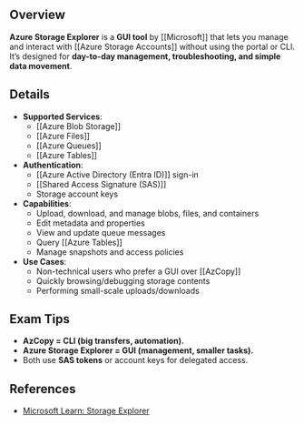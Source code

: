 ## **Overview**
**Azure Storage Explorer** is a **GUI tool** by [[Microsoft]] that lets you manage and interact with [[Azure Storage Accounts]] without using the portal or CLI.  
It’s designed for **day-to-day management, troubleshooting, and simple data movement**.

## **Details**
- **Supported Services**:  
	- [[Azure Blob Storage]]  
	- [[Azure Files]]  
	- [[Azure Queues]]  
	- [[Azure Tables]]  
- **Authentication**:  
	- [[Azure Active Directory (Entra ID)]] sign-in  
	- [[Shared Access Signature (SAS)]]  
	- Storage account keys  
- **Capabilities**:  
	- Upload, download, and manage blobs, files, and containers  
	- Edit metadata and properties  
	- View and update queue messages  
	- Query [[Azure Tables]]  
	- Manage snapshots and access policies  
- **Use Cases**:  
	- Non-technical users who prefer a GUI over [[AzCopy]]  
	- Quickly browsing/debugging storage contents  
	- Performing small-scale uploads/downloads  

## **Exam Tips**
- **AzCopy = CLI (big transfers, automation).**  
- **Azure Storage Explorer = GUI (management, smaller tasks).**  
- Both use **SAS tokens** or account keys for delegated access.  

## **References**
- [Microsoft Learn: Storage Explorer](https://learn.microsoft.com/en-us/azure/vs-azure-tools-storage-manage-with-storage-explorer)  